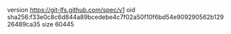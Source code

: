 version https://git-lfs.github.com/spec/v1
oid sha256:f33e0c8c6d844a89bcedebe4c7f02a50f10f6bd54e909290562b12926489ca35
size 60445
